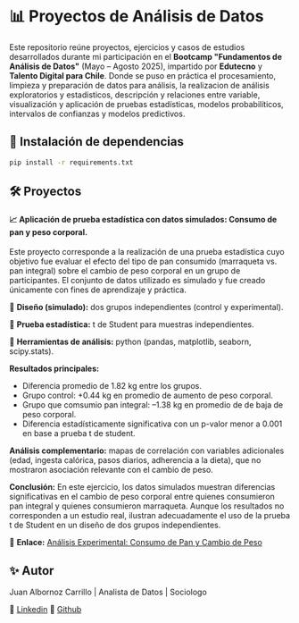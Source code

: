 # 📊 Proyectos de Análisis de Datos

Este repositorio reúne proyectos, ejercicios y casos de estudios desarrollados durante mi participación en el **Bootcamp "Fundamentos de Análisis de Datos"** (Mayo – Agosto 2025), impartido por **Edutecno** y **Talento Digital para Chile**. Donde se puso en práctica el procesamiento, limpieza y preparación de datos para análisis, la realizacion de análisis exploratorios y estadisticos, descripción y relaciones entre variable, visualización y aplicación de pruebas estadísticas, modelos probabilíticos, intervalos de confianzas y modelos predictivos. 

## 📌 Instalación de dependencias

```bash
pip install -r requirements.txt
```

## 🛠️ Proyectos 

#### 📈 **Aplicación de prueba estadística con datos simulados: Consumo de pan y peso corporal.**

Este proyecto corresponde a la realización de una prueba estadística cuyo objetivo fue evaluar el efecto del tipo de pan consumido (marraqueta vs. pan integral) sobre el cambio de peso corporal en un grupo de participantes. El conjunto de datos utilizado es simulado y fue creado únicamente con fines de aprendizaje y práctica.

🔹 **Diseño (simulado):** dos grupos independientes (control y experimental). 

🔹 **Prueba estadística:** t de Student para muestras independientes.

🔹 **Herramientas de análisis:** python (pandas, matplotlib, seaborn, scipy.stats).


**Resultados principales:**

  - Diferencia promedio de 1.82 kg entre los grupos.
  - Grupo control: +0.44 kg en promedio de aumento de peso corporal.
  - Grupo que comsumio pan integral: –1.38 kg en promedio de de baja de peso corporal.
  - Diferencia estadísticamente significativa con un p-valor menor a 0.001 en base a prueba t de student.

**Análisis complementario:** mapas de correlación con variables adicionales (edad, ingesta calórica, pasos diarios, adherencia a la dieta), que no mostraron asociación relevante con el cambio de peso.

**Conclusión:** En este ejercicio, los datos simulados muestran diferencias significativas en el cambio de peso corporal entre quienes consumieron pan integral y quienes consumieron marraqueta. Aunque los resultados no corresponden a un estudio real, ilustran adecuadamente el uso de la prueba t de Student en un diseño de dos grupos independientes.

📎 **Enlace:** [Análisis Experimental: Consumo de Pan y Cambio de Peso](https://github.com/JuanAlbornoz32/Proyectos_Bootcamp_Analisis_de_Datos/blob/main/analisis_experimental/dise%C3%B1o_experimental.ipynb)

## ✨ Autor

Juan Albornoz Carrillo | Analista de Datos | Sociologo 

📌 [Linkedin](https://www.linkedin.com/in/juan-albornoz-carrillo/)
📌 [Github](https://github.com/JuanAlbornoz32)


